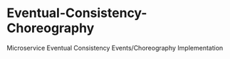 # Eventual-Consistency-Choreography
Microservice Eventual Consistency Events/Choreography Implementation
